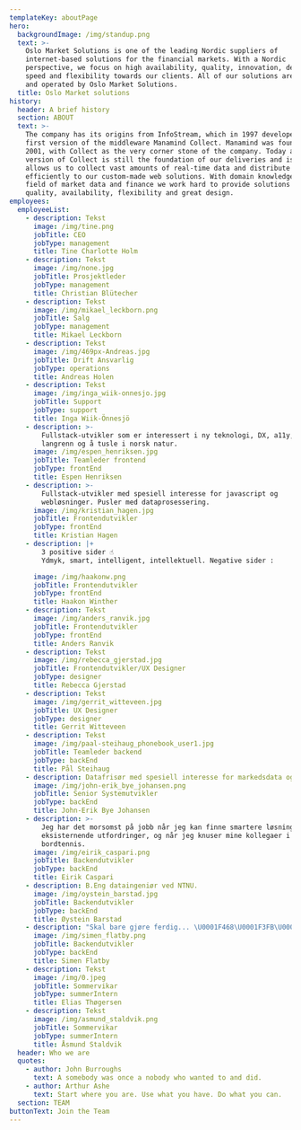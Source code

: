 ```yaml
---
templateKey: aboutPage
hero:
  backgroundImage: /img/standup.png
  text: >-
    Oslo Market Solutions is one of the leading Nordic suppliers of
    internet-based solutions for the financial markets. With a Nordic
    perspective, we focus on high availability, quality, innovation, design,
    speed and flexibility towards our clients. All of our solutions are hosted
    and operated by Oslo Market Solutions.
  title: Oslo Market solutions
history:
  header: A brief history
  section: ABOUT
  text: >-
    The company has its origins from InfoStream, which in 1997 developed the
    first version of the middleware Manamind Collect. Manamind was founded in
    2001, with Collect as the very corner stone of the company. Today a new
    version of Collect is still the foundation of our deliveries and is what
    allows us to collect vast amounts of real-time data and distribute it
    efficiently to our custom-made web solutions. With domain knowledge in the
    field of market data and finance we work hard to provide solutions with high
    quality, availability, flexibility and great design.
employees:
  employeeList:
    - description: Tekst
      image: /img/tine.png
      jobTitle: CEO
      jobType: management
      title: Tine Charlotte Holm
    - description: Tekst
      image: /img/none.jpg
      jobTitle: Prosjektleder
      jobType: management
      title: Christian Blütecher
    - description: Tekst
      image: /img/mikael_leckborn.png
      jobTitle: Salg
      jobType: management
      title: Mikael Leckborn
    - description: Tekst
      image: /img/469px-Andreas.jpg
      jobTitle: Drift Ansvarlig
      jobType: operations
      title: Andreas Holen
    - description: Tekst
      image: /img/inga_wiik-onnesjo.jpg
      jobTitle: Support
      jobType: support
      title: Inga Wiik-Önnesjö
    - description: >-
        Fullstack-utvikler som er interessert i ny teknologi, DX, a11y, Linux,
        langrenn og å tusle i norsk natur.
      image: /img/espen_henriksen.jpg
      jobTitle: Teamleder frontend
      jobType: frontEnd
      title: Espen Henriksen
    - description: >-
        Fullstack-utvikler med spesiell interesse for javascript og
        webløsninger. Pusler med dataprosessering. 
      image: /img/kristian_hagen.jpg
      jobTitle: Frontendutvikler
      jobType: frontEnd
      title: Kristian Hagen
    - description: |+
        3 positive sider ☝️             
        Ydmyk, smart, intelligent, intellektuell. Negative sider : 

      image: /img/haakonw.png
      jobTitle: Frontendutvikler
      jobType: frontEnd
      title: Haakon Winther
    - description: Tekst
      image: /img/anders_ranvik.jpg
      jobTitle: Frontendutvikler
      jobType: frontEnd
      title: Anders Ranvik
    - description: Tekst
      image: /img/rebecca_gjerstad.jpg
      jobTitle: Frontendutvikler/UX Designer
      jobType: designer
      title: Rebecca Gjerstad
    - description: Tekst
      image: /img/gerrit_witteveen.jpg
      jobTitle: UX Designer
      jobType: designer
      title: Gerrit Witteveen
    - description: Tekst
      image: /img/paal-steihaug_phonebook_user1.jpg
      jobTitle: Teamleder backend
      jobType: backEnd
      title: Pål Steihaug
    - description: Datafrisør med spesiell interesse for markedsdata og Depeche Mode.
      image: /img/john-erik_bye_johansen.png
      jobTitle: Senior Systemutvikler
      jobType: backEnd
      title: John-Erik Bye Johansen
    - description: >-
        Jeg har det morsomst på jobb når jeg kan finne smartere løsninger til
        eksisternende utfordringer, og når jeg knuser mine kollegaer i
        bordtennis.
      image: /img/eirik_caspari.png
      jobTitle: Backendutvikler
      jobType: backEnd
      title: Eirik Caspari
    - description: B.Eng dataingeniør ved NTNU.
      image: /img/oystein_barstad.jpg
      jobTitle: Backendutvikler
      jobType: backEnd
      title: Øystein Barstad
    - description: "Skal bare gjøre ferdig... \U0001F468\U0001F3FB‍\U0001F4BB"
      image: /img/simen_flatby.png
      jobTitle: Backendutvikler
      jobType: backEnd
      title: Simen Flatby
    - description: Tekst
      image: /img/0.jpeg
      jobTitle: Sommervikar
      jobType: summerIntern
      title: Elias Thøgersen
    - description: Tekst
      image: /img/asmund_staldvik.png
      jobTitle: Sommervikar
      jobType: summerIntern
      title: Åsmund Staldvik
  header: Who we are
  quotes:
    - author: John Burroughs
      text: A somebody was once a nobody who wanted to and did.
    - author: Arthur Ashe
      text: Start where you are. Use what you have. Do what you can.
  section: TEAM
buttonText: Join the Team
---
```


